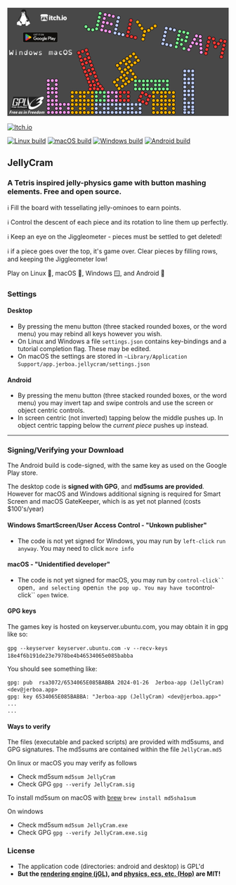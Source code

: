 ![jelly cram feature-graphics](https://github.com/JerboaBurrow/JellyCram/blob/main/common/jellycram-feature.png)

[![Itch.io](https://img.shields.io/badge/Itch-%23FF0B34.svg?style=for-the-badge&logo=Itch.io&logoColor=white)](https://jerboa-app.itch.io/jelly-cram)  

[![Linux build](https://github.com/JerboaBurrow/JellyCram/actions/workflows/build-linux.yml/badge.svg)](https://github.com/JerboaBurrow/JellyCram/actions/workflows/build-linux.yml) [![macOS build](https://github.com/JerboaBurrow/JellyCram/actions/workflows/build-macos.yml/badge.svg)](https://github.com/JerboaBurrow/JellyCram/actions/workflows/build-macos.yml) [![Windows build](https://github.com/JerboaBurrow/JellyCram/actions/workflows/build-windows.yml/badge.svg)](https://github.com/JerboaBurrow/JellyCram/actions/workflows/build-windows.yml) [![Android build](https://github.com/JerboaBurrow/JellyCram/actions/workflows/build-android.yml/badge.svg)](https://github.com/JerboaBurrow/JellyCram/actions/workflows/build-android.yml)

## JellyCram

### A Tetris inspired jelly-physics game with button mashing elements. Free and open source.

ℹ️ Fill the board with tessellating jelly-ominoes to earn points. 

ℹ️ Control the descent of each piece and its rotation to line them up perfectly.

ℹ️ Keep an eye on the Jiggleometer - pieces must be settled to get deleted!

ℹ️ if a piece goes over the top, it's game over. Clear pieces by filling rows, and keeping the Jiggleometer low!

Play on Linux 🐧, macOS 🍎, Windows 🪟, and Android 🤖

### Settings

#### Desktop

- By pressing the menu button (three stacked rounded boxes, or the word menu) you may rebind all keys however you wish.
- On Linux and Windows a file ```settings.json``` contains key-bindings and a tutorial completion flag. These may be edited.
- On macOS the settings are stored in ```~Library/Application Support/app.jerboa.jellycram/settings.json```

#### Android

- By pressing the menu button (three stacked rounded boxes, or the word menu) you may invert tap and swipe controls and use the screen or object centric controls.
- In screen centric (not inverted) tapping below the middle pushes up. In object centric tapping below the *current piece* pushes up instead.

---

### Signing/Verifying your Download

The Android build is code-signed, with the same key as used on the Google Play store.

The desktop code is **signed with GPG**, and **md5sums are provided**. However for macOS and Windows additional signing is required for Smart Screen and macOS GateKeeper, which is as yet not planned (costs $100's/year)

#### Windows SmartScreen/User Access Control - "Unkown publisher"

- The code is not yet signed for Windows, you may run by ```left-click``` ```run anyway```. You may need to click ```more info```

#### macOS - "Unidentified developer"

- The code is not yet signed for macOS, you may run by ```control-click`` ```open```, and selecting ```open``` in the pop up. You may have to ```control-click`` ```open``` twice.


#### GPG keys

The games key is hosted on keyserver.ubuntu.com, you may obtain it in gpg like so:

```gpg --keyserver keyserver.ubuntu.com -v --recv-keys 18e4f6b191de23e7978be4b46534065e085babba```

You should see something like:

```
gpg: pub  rsa3072/6534065E085BABBA 2024-01-26  Jerboa-app (JellyCram) <dev@jerboa.app>
gpg: key 6534065E085BABBA: "Jerboa-app (JellyCram) <dev@jerboa.app>" ...
...
```

#### Ways to verify

The files (executable and packed scripts) are provided with md5sums, and GPG signatures. The md5sums are contained within the file ```JellyCram.md5```

On linux or macOS you may verify as follows

- Check md5sum ```md5sum JellyCram```
- Check GPG ```gpg --verify JellyCram.sig```

To install md5sum on macOS with [brew](https://formulae.brew.sh/formula/md5sha1sum) ```brew install md5sha1sum```

On windows 

- Check md5sum ```md5sum JellyCram.exe```
- Check GPG ```gpg --verify JellyCram.exe.sig```

### License

- The application code (directories: android and desktop) is GPL'd 
- **But the [rendering engine (jGL)](https://github.com/JerboaBurrow/jGL), and [physics, ecs, etc. (Hop)](https://github.com/JerboaBurrow/Hop) are MIT!** 

